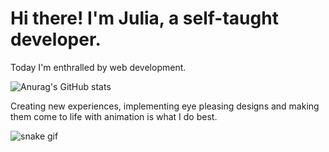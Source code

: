 

# Hi there! I'm Julia, a self-taught developer. 

Today I'm enthralled by web development.

![Anurag's GitHub stats](https://github-readme-stats.vercel.app/api?username=anuraghazra&show_icons=true&theme=transparent)


Creating new experiences, implementing eye pleasing designs and making them come to life with animation is what I do best.








          
          




![snake gif](https://github.com/devJuliaLeal/devJuliaLeal/blob/output/github-contribution-grid-snake.svg)
